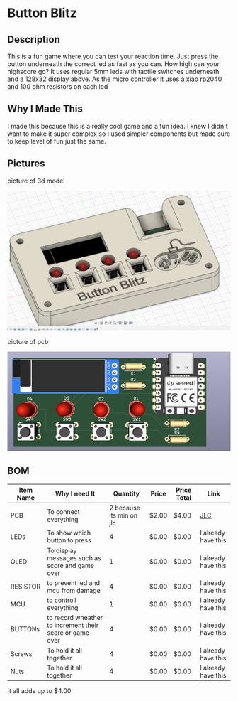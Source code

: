 # Button Blitz

## Description

This is a fun game where you can test your reaction time. Just press the button underneath the correct led as fast as you can. How high can your highscore go? It uses regular 5mm leds with tactile switches underneath and a 128x32 display above. As the micro controller it uses a xiao rp2040 and 100 ohm resistors on each led

## Why I Made This

I made this because this is a really cool game and a fun idea. I knew I didn't want to make it super complex so I used simpler components but made sure to keep level of fun just the same. 

## Pictures

picture of 3d model

![finally finished](/Images/finallyfinished.png)

picture of pcb

![pcb 3d front](/Images/pcb_3d_front.png)

## BOM

| Item Name | Why I need It                                            | Quantity                 | Price | Price Total | Link                      |
| --------- | -------------------------------------------------------- | ------------------------ | ----- | ----------- | ------------------------- |
| PCB       | To connect everything                                    | 2 because its min on jlc | $2.00 | $4.00       | [JLC](https://jlcpcb.com) |
| LEDs      | To show which button to press                            | 4                        | $0.00 | $0.00       | I already have this       |
| OLED      | To display messages such as score and game over          | 1                        | $0.00 | $0.00       | I already have this       |
| RESISTOR  |to prevent led and mcu from damage                        | 4                        | $0.00 | $0.00       | I already have this       |
| MCU       | to controll everything                                   | 1                        | $0.00 | $0.00       | I already have this       |
| BUTTONs   | to record wheather to increment their score or game over | 4                        | $0.00 | $0.00       | I already have this       |
| Screws    | To hold it all together                                  | 4                        | $0.00 | $0.00       | I already have this       |
| Nuts      | To hold it all together                                  | 4                        | $0.00 | $0.00       | I already have this       |

It all adds up to $4.00